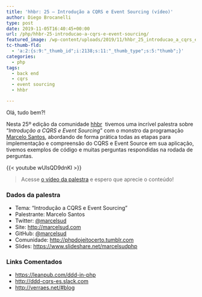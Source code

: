```yaml
---
title: 'hhbr: 25 – Introdução a CQRS e Event Sourcing (vídeo)'
author: Diego Brocanelli
type: post
date: 2019-11-05T16:40:45+00:00
url: /php/hhbr-25-introducao-a-cqrs-e-event-sourcing/
featured_image: /wp-content/uploads/2019/11/hhbr_25_introducao_a_cqrs_e_event_sourcing.png
tc-thumb-fld:
  - 'a:2:{s:9:"_thumb_id";i:2138;s:11:"_thumb_type";s:5:"thumb";}'
categories:
  - php
tags:
  - back end
  - cqrs
  - event sourcing
  - hhbr

---
```

Olá, tudo bem?!

Nesta 25º edição da comunidade [hhbr][1]  tivemos uma incrível palestra sobre  “_Introdução a CQRS e Event Sourcing_” com o monstro da programação [Marcelo Santos][2], abordando de forma prática todas as etapas para implementação e compreensão do CQRS e Event Source em sua aplicação, tivemos exemplos de código e muitas perguntas respondidas na rodada de perguntas.

{{< youtube wUlsQD9dnKI >}}

> Acesse [o vídeo da palestra](https://www.youtube.com/watch?v=wUlsQD9dnKI) e espero que aprecie o conteúdo!

### Dados da palestra

* Tema: &#8220;Introdução a CQRS e Event Sourcing”
* Palestrante: Marcelo Santos
* Twitter: [@marcelsud][3]
* Site: http://marcelsud.com
* GitHub: [@marcelsud][4]
* Comunidade: http://phpdojeitocerto.tumblr.com
* Slides: https://www.slideshare.net/marcelsudphp

### Links Comentados

* https://leanpub.com/ddd-in-php
* http://ddd-cqrs-es.slack.com
* http://verraes.net/#blog

 [1]: https://www.youtube.com/hhbr-tech
 [2]: http://www.marcelsud.com/
 [3]: https://twitter.com/marcelsud
 [4]: https://github.com/marcelsud